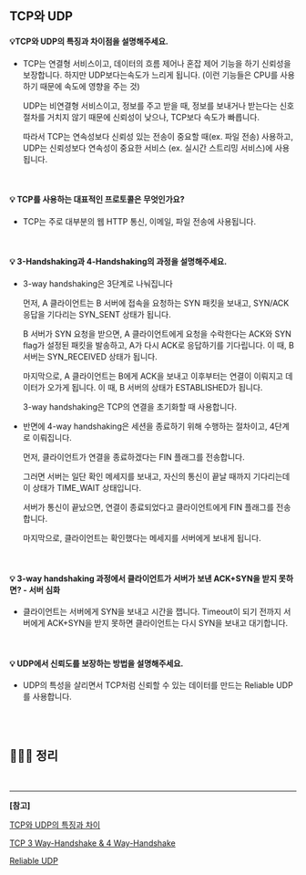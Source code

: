 ## TCP와 UDP

#### 💡TCP와 UDP의 특징과 차이점을 설명해주세요.

- TCP는 연결형 서비스이고, 데이터의 흐름 제어나 혼잡 제어 기능을 하기 신뢰성을 보장합니다. 하지만 UDP보다는속도가 느리게 됩니다. (이런 기능들은 CPU를 사용하기 때문에 속도에 영향을 주는 것)

  UDP는 비연결형 서비스이고, 정보를 주고 받을 때, 정보를 보내거나 받는다는 신호 절차를 거치지 않기 때문에 신뢰성이 낮으나, TCP보다 속도가 빠릅니다.

  따라서 TCP는 연속성보다 신뢰성 있는 전송이 중요할 때(ex. 파일 전송) 사용하고, UDP는 신뢰성보다 연속성이 중요한 서비스 (ex. 실시간 스트리밍 서비스)에 사용됩니다.

<br>

#### 💡 TCP를 사용하는 대표적인 프로토콜은 무엇인가요?

- TCP는 주로 대부분의 웹 HTTP 통신, 이메일, 파일 전송에 사용됩니다.

<br>

#### 💡 3-Handshaking과 4-Handshaking의 과정을 설명해주세요. 

- 3-way handshaking은 3단계로 나눠집니다

  먼저, A 클라이언트는 B 서버에 접속을 요청하는 SYN 패킷을 보내고, SYN/ACK 응답을 기다리는 SYN_SENT 상태가 됩니다.

  B 서버가 SYN 요청을 받으면, A 클라이언트에게 요청을 수락한다는 ACK와 SYN flag가 설정된 패킷을 발송하고, A가 다시 ACK로 응답하기를 기다립니다. 이 때, B 서버는 SYN_RECEIVED 상태가 됩니다.

  마지막으로, A 클라이언트는 B에게 ACK을 보내고 이후부터는 연결이 이뤄지고 데이터가 오가게 됩니다. 이 때, B 서버의 상태가 ESTABLISHED가 됩니다.

  3-way handshaking은 TCP의 연결을 초기화할 때 사용합니다.

- 반면에 4-way handshaking은 세션을 종료하기 위해 수행하는 절차이고, 4단계로 이뤄집니다.

  먼저, 클라이언트가 연결을 종료하겠다는 FIN 플래그를 전송합니다.

  그러면 서버는 일단 확인 메세지를 보내고, 자신의 통신이 끝날 때까지 기다리는데 이 상태가 TIME_WAIT 상태입니다.

  서버가 통신이 끝났으면, 연결이 종료되었다고 클라이언트에게 FIN 플래그를 전송합니다.

  마지막으로, 클라이언트는 확인했다는 메세지를 서버에게 보내게 됩니다.

<br>

#### 💡 3-way handshaking 과정에서 클라이언트가 서버가 보낸 ACK+SYN을 받지 못하면? - 서버 심화

- 클라이언트는 서버에게 SYN을 보내고 시간을 잽니다. Timeout이 되기 전까지 서버에게 ACK+SYN을 받지 못하면 클라이언트는 다시 SYN을 보내고 대기합니다.


<br>

#### 💡 UDP에서 신뢰도를 보장하는 방법을 설명해주세요.

- UDP의 특성을 살리면서 TCP처럼 신뢰할 수 있는 데이터를 만드는 Reliable UDP를 사용합니다.

<br>

<br>

## 🏃🏻‍♀️ 정리





<br>

---

**[참고]**

[TCP와 UDP의 특징과 차이](https://mangkyu.tistory.com/15)

[TCP 3 Way-Handshake & 4 Way-Handshake](https://mindnet.tistory.com/entry/%EB%84%A4%ED%8A%B8%EC%9B%8C%ED%81%AC-%EC%89%BD%EA%B2%8C-%EC%9D%B4%ED%95%B4%ED%95%98%EA%B8%B0-22%ED%8E%B8-TCP-3-WayHandshake-4-WayHandshake)

[Reliable UDP](http://blog2928.kc39.net/13263)